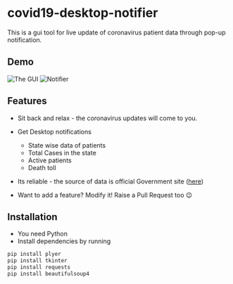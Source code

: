 # covid19-desktop-notifier
This is a gui tool for live update of coronavirus patient data through pop-up notification.

## Demo
![The GUI](https://photos.app.goo.gl/i5q7M66iScb6m4RJ7)
![Notifier](https://photos.app.goo.gl/BZspmWBGhF3X2w3x9)

## Features
- Sit back and relax - the coronavirus updates will come to you.
- Get Desktop notifications
  -  State wise data of patients
  -  Total Cases in the state
  -  Active patients
  -  Death toll
- Its reliable - the source of data is official Government site ([here](https://www.mygov.in/covid-19/))

- Want to add a feature? Modify it! Raise a Pull Request too 😉

## Installation
- You need Python
- Install dependencies by running
```bash
pip install plyer
pip install tkinter
pip install requests
pip install beautifulsoup4
```
